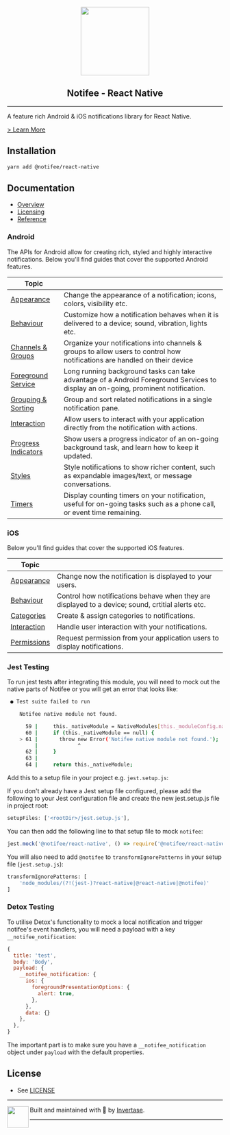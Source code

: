 <p align="center">
  <a href="https://notifee.app">
    <img width="160px" src="https://notifee.app/logo-icon.png"><br/>
  </a>
  <h2 align="center">Notifee - React Native</h2>
</p>

---

A feature rich Android & iOS notifications library for React Native.

[> Learn More](https://notifee.app/)

## Installation

```bash
yarn add @notifee/react-native
```

## Documentation

- [Overview](https://notifee.app/react-native/docs/overview)
- [Licensing](https://notifee.app/react-native/docs/license-keys)
- [Reference](https://notifee.app/react-native/reference)

### Android

The APIs for Android allow for creating rich, styled and highly interactive notifications. Below you'll find guides that cover the supported Android features.

| Topic                                                                                    |                                                                                                                                   |
| ---------------------------------------------------------------------------------------- | --------------------------------------------------------------------------------------------------------------------------------- |
| [Appearance](https://notifee.app/react-native/docs/android/appearance)                   | Change the appearance of a notification; icons, colors, visibility etc.                                                           |
| [Behaviour](https://notifee.app/react-native/docs/android/behaviour)                     | Customize how a notification behaves when it is delivered to a device; sound, vibration, lights etc.                              |
| [Channels & Groups](https://notifee.app/react-native/docs/android/channels)              | Organize your notifications into channels & groups to allow users to control how notifications are handled on their device        |
| [Foreground Service](https://notifee.app/react-native/docs/android/foreground-service)   | Long running background tasks can take advantage of a Android Foreground Services to display an on-going, prominent notification. |
| [Grouping & Sorting](https://notifee.app/react-native/docs/android/grouping-and-sorting) | Group and sort related notifications in a single notification pane.                                                               |
| [Interaction](https://notifee.app/react-native/docs/android/interaction)                 | Allow users to interact with your application directly from the notification with actions.                                        |
| [Progress Indicators](https://notifee.app/react-native/docs/android/progress-indicators) | Show users a progress indicator of an on-going background task, and learn how to keep it updated.                                 |
| [Styles](https://notifee.app/react-native/docs/android/styles)                           | Style notifications to show richer content, such as expandable images/text, or message conversations.                             |
| [Timers](https://notifee.app/react-native/docs/android/timers)                           | Display counting timers on your notification, useful for on-going tasks such as a phone call, or event time remaining.            |

### iOS

Below you'll find guides that cover the supported iOS features.

| Topic                                                             |                                                                          |
| ----------------------------------------------------------------- | ------------------------------------------------------------------------ |
| [Appearance](https://notifee.app/react-native/docs/ios/appearance)           | Change now the notification is displayed to your users.       |
| [Behaviour](https://notifee.app/react-native/docs/ios/behaviour)            | Control how notifications behave when they are displayed to a device; sound, crtitial alerts etc.  |
| [Categories](https://notifee.app/react-native/docs/ios/categories) | Create & assign categories to notifications.          |
| [Interaction](https://notifee.app/react-native/docs/ios/interaction)                 | Handle user interaction with your notifications. |                                                    |
| [Permissions](https://notifee.app/react-native/docs/ios/permissions)                 | Request permission from your application users to display notifications. |                                                    |

### Jest Testing

To run jest tests after integrating this module, you will need to mock out the native parts of Notifee or you will get an error that looks like:

```bash
 ● Test suite failed to run

    Notifee native module not found.

      59 |     this._nativeModule = NativeModules[this._moduleConfig.nativeModuleName];
      60 |     if (this._nativeModule == null) {
    > 61 |       throw new Error('Notifee native module not found.');
         |             ^
      62 |     }
      63 |
      64 |     return this._nativeModule;
```

Add this to a setup file in your project e.g. `jest.setup.js`:

If you don't already have a Jest setup file configured, please add the following to your Jest configuration file and create the new jest.setup.js file in project root:

```js
setupFiles: ['<rootDir>/jest.setup.js'],
```

You can then add the following line to that setup file to mock `notifee`:

```js
jest.mock('@notifee/react-native', () => require('@notifee/react-native/jest-mock'))
```

You will also need to add `@notifee` to `transformIgnorePatterns` in your setup file (`jest.setup.js`):

```bash
transformIgnorePatterns: [
    'node_modules/(?!(jest-)?react-native|@react-native|@notifee)'
]
```

### Detox Testing

To utilise Detox's functionality to mock a local notification and trigger notifee's event handlers, you will need a payload with a key `__notifee_notification`:

```js
{
  title: 'test',
  body: 'Body',
  payload: {
    __notifee_notification: {
      ios: {
        foregroundPresentationOptions: {
          alert: true,
        },
      },
      data: {}
    },
  },
}
```

The important part is to make sure you have a `__notifee_notification` object under `payload` with the default properties.

## License

- See [LICENSE](/LICENSE)

---

<p>
  <img align="left" width="50px" src="https://static.invertase.io/assets/invertase-logo-small.png">
  <p align="left">
    Built and maintained with 💛 by <a href="https://invertase.io">Invertase</a>.
  </p>
</p>

---
